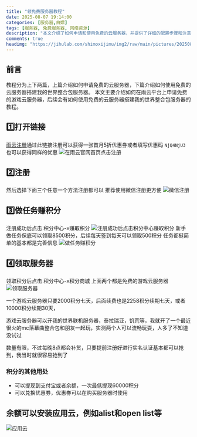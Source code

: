 ```yaml
---
title: "领免费服务器教程"
date: 2025-08-07 19:14:00
categories: [服务器,白嫖]
tags: [服务器, 免费服务器, 网络资源]
description: "本文介绍了如何申请和使用免费的云服务器，并提供了详细的配置步骤和注意事项。"
comments: true
headimg: "https://jihulab.com/shimoxijimu/img2/raw/main/pictures/20250812003358832_2025_08_22_16_50_03_a980f4d261280f4d.webp"
---
```


## 前言
教程分为上下两篇，上篇介绍如何申请免费的云服务器，下篇介绍如何使用免费的云服务器搭建我的世界整合包服务器。
本文主要介绍如何在雨云平台上申请免费的游戏云服务器，后续会有如何使用免费的云服务器搭建我的世界整合包服务器的教程。

## 1️⃣打开链接
<a href="https://www.rainyun.com/NjQ4NjU3_?s=boke" title="点击注册">雨云注册</a>通过此链接注册可以获得一张首月5折优惠券或者填写优惠码 `NjQ4NjU3` 也可以获得同样的优惠
![在雨云官网首页点击注册](https://jihulab.com/shimoxijimu/img2/raw/main/pictures/pVaugvn_2025_08_22_16_51_38_edf128e635f7a7e4.webp)

## 2️⃣注册
然后选择下面三个任意一个方法注册都可以
推荐使用微信注册更方便
![微信注册](https://jihulab.com/shimoxijimu/img2/raw/main/pictures/pVauLK1_2025_08_22_16_40_16_1f6de251b55b113a.webp)

## 3️⃣做任务赚积分
注册成功后点击 积分中心-»赚取积分
![注册成功后点击积分中心赚取积分](https://jihulab.com/shimoxijimu/img2/raw/main/pictures/pVauz5D_2025_08_22_16_53_00_1ed98ae341d0f09d.webp)
新手做任务保底可以领取8500积分，后续每天签到每天可以领取500积分
任务都挺简单的基本都是完善信息
![做任务赚积分](https://jihulab.com/shimoxijimu/img2/raw/main/pictures/pVauODx_2025_08_22_16_45_11_51978bed9bdb7748.webp)

## 4️⃣领取服务器
领取积分后点击 积分中心-»积分商城 上面两个都是免费的游戏云服务器
![领取服务器](https://jihulab.com/shimoxijimu/img2/raw/main/pictures/pVaKFKI_2025_08_22_16_44_04_3577e894033c2414.webp)

一个游戏云服务器只要2000积分七天，后面续费也是2258积分续期七天，或者10000积分续期30天，

游戏云服务器可以开我的世界联机服务器，泰拉瑞亚，饥荒等，我就开了一个最近很火的mc落幕曲整合包和朋友一起玩，实测两个人可以流畅玩耍，人多了不知道没试过

数量有限，不过每晚8点都会补货，只要提前注册好进行实名认证基本都可以抢到，我当时就很容易抢到了
### 积分的其他用处
- 可以提现到支付宝或者余额，一次最低提现60000积分
- 可以兑换优惠券，优惠券可以在购买服务器时使用

## 余额可以安装应用云，例如alist和open list等
![应用云](https://jihulab.com/shimoxijimu/img2/raw/main/pictures/2025/08/22_16_32_2_20250822163202000.webp)